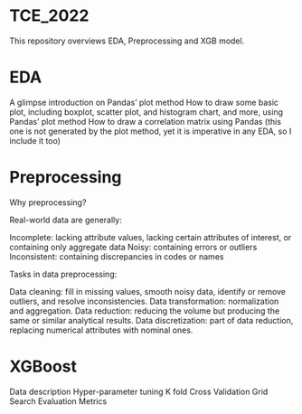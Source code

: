 # TCE_2022

This repository overviews EDA, Preprocessing and XGB model.

# EDA

A glimpse introduction on Pandas’ plot method
How to draw some basic plot, including boxplot, scatter plot, and histogram chart, and more, using Pandas’ plot method
How to draw a correlation matrix using Pandas (this one is not generated by the plot method, yet it is imperative in any EDA, so I include it too)

# Preprocessing

Why preprocessing?

Real-world data are generally:

Incomplete: lacking attribute values, lacking certain attributes of interest, or containing only aggregate data
Noisy: containing errors or outliers
Inconsistent: containing discrepancies in codes or names

Tasks in data preprocessing:

Data cleaning: fill in missing values, smooth noisy data, identify or remove outliers, and resolve inconsistencies.
Data transformation: normalization and aggregation.
Data reduction: reducing the volume but producing the same or similar analytical results.
Data discretization: part of data reduction, replacing numerical attributes with nominal ones.

# XGBoost

Data description
Hyper-parameter tuning
K fold Cross Validation
Grid Search
Evaluation Metrics
